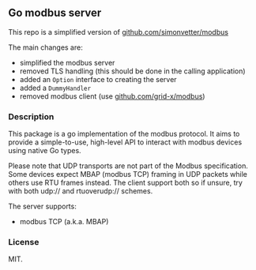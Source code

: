 ## Go modbus server

This repo is a simplified version of [github.com/simonvetter/modbus](https://github.com/simonvetter/modbus)

The main changes are:

- simplified the modbus server
- removed TLS handling (this should be done in the calling application)
- added an `Option` interface to creating the server
- added a `DummyHandler`
- removed modbus client (use [github.com/grid-x/modbus](https://github.com/grid-x/modbus))

### Description

This package is a go implementation of the modbus protocol.
It aims to provide a simple-to-use, high-level API to interact with modbus
devices using native Go types.

Please note that UDP transports are not part of the Modbus specification.
Some devices expect MBAP (modbus TCP) framing in UDP packets while others
use RTU frames instead. The client support both so if unsure, try with
both udp:// and rtuoverudp:// schemes.

The server supports:
- modbus TCP (a.k.a. MBAP)

### License

MIT.
